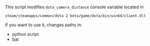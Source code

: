 This script modifies `dota_camera_distance` console variable located in 
```
steam/steamapps/common/dota 2 beta/game/dota/bin/win64/client.dll
```
If you want to use it, changes paths in:
- python script
- bat
